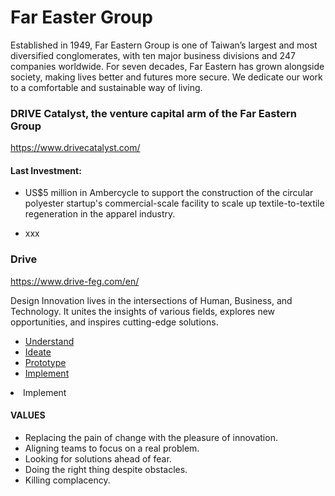 # Far Easter Group

Established in 1949, Far Eastern Group is one of Taiwan’s largest and most diversified conglomerates, with ten major business divisions and 247 companies worldwide. For seven decades, Far Eastern has grown alongside society, making lives better and futures more secure. We dedicate our work to a comfortable and sustainable way of living.

### DRIVE Catalyst, the venture capital arm of the Far Eastern Group
https://www.drivecatalyst.com/

#### Last Investment:

- US$5 million in Ambercycle to support the construction of the circular polyester startup's commercial-scale facility to scale up textile-to-textile regeneration in the apparel industry.

- xxx 


### Drive 
https://www.drive-feg.com/en/

Design Innovation lives in the intersections of Human, Business, and Technology. It unites the insights of various fields, explores new opportunities, and inspires cutting-edge solutions.

* [Understand](https://www.youtube.com/watch?v=EOZHcaz3Mbg)
* [Ideate](https://www.youtube.com/watch?v=2jA9WMPSpFo)
* [Prototype](https://www.youtube.com/watch?v=l__uz1B2Pl8)
* [Implement](https://www.youtube.com/watch?v=9Sl-QPFVZ00)

<li href="[https://github.com/](https://www.youtube.com/watch?v=9Sl-QPFVZ00)" target="_blank" rel="noopener">Implement</li>

#### VALUES

* Replacing the pain of change with the pleasure of innovation.
* Aligning teams to focus on a real problem.
* Looking for solutions ahead of fear.
* Doing the right thing despite obstacles.
* Killing complacency.

